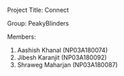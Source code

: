Project Title: Connect


Group: PeakyBlinders

Members:
1. Aashish Khanal (NP03A180074)
2. Jibesh Karanjit (NP03A180092)
3. Shraweg Maharjan (NP03A180087)
